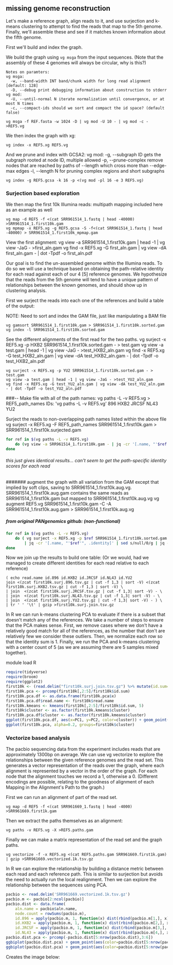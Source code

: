 ## missing genome reconstruction

Let's make a reference graph, align reads to it, and use surjection and k-means clustering to attempt to find the reads that map to the 5th genome. Finally, we'll assemble these and see if it matches known information about the fifth genome.

First we'll build and index the graph.

We build the graph using `vg msga` from the input sequences. (Note that the assembly of these 4 genomes will always be circular, why is this?)

    Notes on paramters:
    vg msga:  
      -w, --band-width INT band/chunk width for long read alignment [default: 128]
      -D, --debug print debugging information about construction to stderr
    vg mod:
      -U, --until-normal N iterate normalization until convergence, or at most N times
      -c, --compact-ids should we sort and compact the id space? (default false)
```
vg msga -f REF.fasta -w 1024 -D | vg mod -U 10 - | vg mod -c -  >REF5.vg
```

We then index the graph with xg:

```
vg index -x REF5.xg REF5.vg
```

And we prune and index with GCSA2:
    vg mod:
      -g, --subgraph ID gets the subgraph rooted at node ID, multiple allowed
      -p, --prune-complex remove nodes that are reached by paths of --length which cross more than --edge-max edges
      -l, --length N for pruning complex regions and short subgraphs
```
vg index -g REF5.gcsa -k 16 -p <(vg mod -pl 16 -e 3 REF5.vg)
```

### Surjection based exploration

We then map the first 10k Illumina reads:
 multipath mapping included here as an example as well
```
vg map -d REF5 -f <(cat SRR961514_1.fastq | head -40000) >SRR961514_1.first10k.gam
vg mpmap -x REF5.xg -g REF5.gcsa -S -f<(cat SRR961514_1.fastq | head -40000) > SRR961514_1.first10k_mpmap.gam
```
View the first alignment:
    vg view -a SRR961514_1.first10k.gam | head -1 | vg view -JaG - >first_aln.gam
    vg find -x REF5.xg -G first_aln.gam | vg view -dA first_aln.gam - | dot -Tpdf -o first_aln.pdf

Our goal is to find the un-assembled genome within the Illumina reads. To do so we will use a technique based on obtaining the path-relative identity for each read against each of our 4 [5] reference genomes. We hypothesize that the reads from the 5th genome will tend to have a unique pattern of relationships between the known genomes, and should show up in clustering analysis.

First we surject the reads into each one of the references and build a table of the output:

NOTE: Need to sort and index the GAM file, just like manipulating a BAM file

```
vg gamsort SRR961514_1.first10k.gam > SRR961514_1.first10k.sorted.gam
vg index -l SRR961514_1.first10k.sorted.gam
```

See the different alignments of the first read for the two paths.
    vg surject -x REF5.xg -p HXB2 SRR961514_1.first10k.sorted.gam - > test.gam
    vg view -a test.gam | head -1 | vg view -JaG - >test_HXB2_aln.gam
    vg find -x REF5.xg -G test_HXB2_aln.gam | vg view -dA test_HXB2_aln.gam - | dot -Tpdf -o test_HXB2_aln.pdf

    vg surject -x REF5.xg -p YU2 SRR961514_1.first10k.sorted.gam - > test.gam
    vg view -a test.gam | head -1 | vg view -JaG - >test_YU2_aln.gam
    vg find -x REF5.xg -G test_YU2_aln.gam | vg view -dA test_YU2_aln.gam - | dot -Tpdf -o test_YU2_aln.pdf

###--
Make file with all of the path names:
    vg paths -L -v REF5.vg > REF5_path_names
    IDs: 'vg paths -L -v REF5.vg'
      896
      HXB2
      JRCSF
      NL43
      YU2

Surject the reads to non-overlapping path names listed within the above file
    vg surject -x REF5.xg -F REF5_path_names SRR961514_1.first10k.gam > SRR961514_1.first10k.surjected.gam

```bash
for ref in $(vg paths -L -v REF5.vg)
    do (vg view -a SRR961514_1.first10k.gam - | jq -cr '[.name, "'$ref'", .identity]' | sed s/null/0/g | jq -cr @tsv ) | gzip >first10k.surj.$ref.tsv.gz
done
```
###### this just gives identical results... can't seem to get the path-specific identity scores for each read

####### augment the graph with all variation from the GAM except that implied by soft clips, saving to SRR961514_1.first10k.aug.vg.  SRR961514_1.first10k.aug.gam contains the same reads as SRR961514_1.first10k.gam but mapped to SRR961514_1.first10k.aug.vg
    vg augment REF5.vg SRR961514_1.first10k.gam -C -A SRR961514_1.first10k.aug.gam > SRR961514_1.first10k.aug.vg


##### from original PANgenomics github: (non-functional)
```bash
for ref in $(vg paths -L -v REF5.vg)
    do ( vg surject -x REF5.xg -p $ref SRR961514_1.first10k.sorted.gam - | vg view -a - \
        | jq -cr '[.name, "'$ref'", .identity]' | sed s/null/0/g | jq -cr @tsv ) | gzip >first10k.surj.$ref.tsv.gz
done
```
Now we join up the results to build one table: (Or we would, had we managed to create different identities for each read relative to each reference)
```
( echo read.name id.896 id.HXB2 id.JRCSF id.NL43 id.YU2
join <(zcat first10k.surj.896.tsv.gz | cut -f 1,3 | sort -V) <(zcat first10k.surj.HXB2.tsv.gz | cut -f 1,3 | sort -V) \
| join  <(zcat first10k.surj.JRCSF.tsv.gz | cut -f 1,3| sort -V) - \
| join  <(zcat first10k.surj.NL43.tsv.gz | cut -f 1,3| sort -V) - \
| join  <(zcat first10k.surj.YU2.tsv.gz | cut -f 1,3| sort -V) - ) \
| tr ' ' '\t' | gzip >first10k.surj.join.tsv.gz
```

In R we can run k-means clustering PCA to evaluate if there is a subset that doesn't match any of the references.
We take a number of steps to ensure that the PCA makes sense. First, we remove cases where we don't have a relatively good match for all of the references, as the number that don't are relatively few we consider these outliers.
Then, we normalize each row so that the identity sum is 1.
Finally, we run the PCA and k-means clustering with a center count of 5 (as we are assuming there are 5 samples mixed together).

module load R
```R
require(tidyverse)
require(broom)
require(ggplot2)
first10k <- (read.delim("first10k.surj.join.tsv.gz") %>% mutate(id.sum=id.896+id.HXB2+id.JRCSF+id.NL43) %>% subset(id.sum > 0.95*4))
first10k.pca <- prcomp(first10k[,2:5]/first10k$id.sum)
first10k.pca.df <- as.data.frame(first10k.pca$x)
first10k.pca.df$read.name <- first10k$read.name
first10k.kmeans <- kmeans(first10k[,2:5]/first10k$id.sum, 5)
first10k$cluster <- as.factor(first10k.kmeans$cluster)
first10k.pca.df$cluster <- as.factor(first10k.kmeans$cluster)
ggplot(first10k.pca.df, aes(x=PC1, y=PC2, color=cluster)) + geom_point()
ggplot(first10k.pca, alpha=0.2, groups=first10k$cluster)
```

### Vectorize based analysis

The pacbio sequencing data from the experiment includes reads that are approximately 1300bp on average.
We can use vg vectorize to explore the relationships between the given reference genomes and the read set.
This generates a vector representation of the reads over the graph, where each alignment is represented by a vector in the order of the graph.
For each node that the alignment touches we record a 1, otherwise a 0.
(Different encodings are possible, relating to the goodness of alignment of each Mapping in the Alignment's Path to the graph.)

First we can run an alignment of part of the read set.

```
vg map -d REF5 -f <(cat SRR961669_1.fastq | head -4000) >SRR961669.first1k.gam
```

Then we extract the paths themselves as an alignment:

```
vg paths -v REF5.vg -X >REF5.paths.gam
```

Finally we can make a matrix representation of the read set and the graph paths.

```
vg vectorize -f -x REF5.xg <(cat REF5.paths.gam SRR961669.first1k.gam) | gzip >SRR961669.vectorized.1k.tsv.gz
```

In R we can explore the relationship by building a distance metric between each read and each reference path.
This is similar to surjection but avoids the need to actually run the local realignment.
Then we can explore the relationship between the sequences using PCA.

```R
pacbio <- read.delim('SRR961669.vectorized.1k.tsv.gz')
pacbio.m <- pacbio[2:ncol(pacbio)]
pacbio.dist <- data.frame(
    aln.name = pacbio$aln.name,
    node.count = rowSums(pacbio.m),
    id.896 = apply(pacbio.m, 1, function(x) dist(rbind(pacbio.m[1,], x))),
    id.HXB2 = apply(pacbio.m, 1, function(x) dist(rbind(pacbio.m[2,], x))),
    id.JRCSF = apply(pacbio.m, 1, function(x) dist(rbind(pacbio.m[3,], x))),
    id.NL43 = apply(pacbio.m, 1, function(x) dist(rbind(pacbio.m[4,], x))))
pacbio.dist.pca <- prcomp(-pacbio.dist[5:nrow(pacbio.dist),3:6])
ggbiplot(pacbio.dist.pca) + geom_point(aes(color=pacbio.dist[5:nrow(pacbio.dist),]$node.count+1)) + scale_color_continuous("node count") + theme_bw()
ggbiplot(pacbio.dist.pca) + geom_point(aes(color=pacbio.dist[5:nrow(pacbio.dist),]$node.count+1)) + scale_color_continuous("node count") + theme_bw()
```

Creates the image below:
